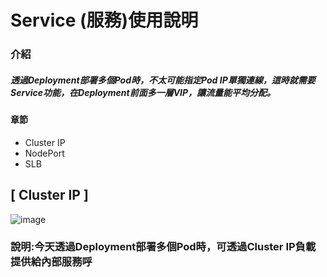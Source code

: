 # Service (服務)使用說明
### 介紹
##### 透過Deployment部署多個Pod時，不太可能指定Pod IP單獨連線，這時就需要Service功能，在Deployment前面多一層VIP，讓流量能平均分配。
#### 章節
* Cluster IP
* NodePort
* SLB
## [ Cluster IP ]
![image](https://user-images.githubusercontent.com/39659664/223943902-2ebc2704-8a6a-44f8-b40c-3218e63da1a1.png)
### 說明:今天透過Deployment部署多個Pod時，可透過Cluster IP負載提供給內部服務呼
